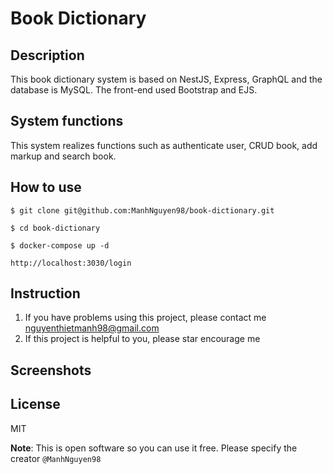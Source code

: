 # Book Dictionary

## Description
This book dictionary system is based on NestJS, Express, GraphQL and the database is MySQL. The front-end used Bootstrap and EJS.

## System functions
This system realizes functions such as authenticate user, CRUD book, add markup and search book.

## How to use
```
$ git clone git@github.com:ManhNguyen98/book-dictionary.git

$ cd book-dictionary

$ docker-compose up -d

http://localhost:3030/login

```

## Instruction
1. If you have problems using this project, please contact me nguyenthietmanh98@gmail.com
2. If this project is helpful to you, please star encourage me
## Screenshots

## License
MIT

**Note**: This is open software so you can use it free. Please specify the creator ```@ManhNguyen98```